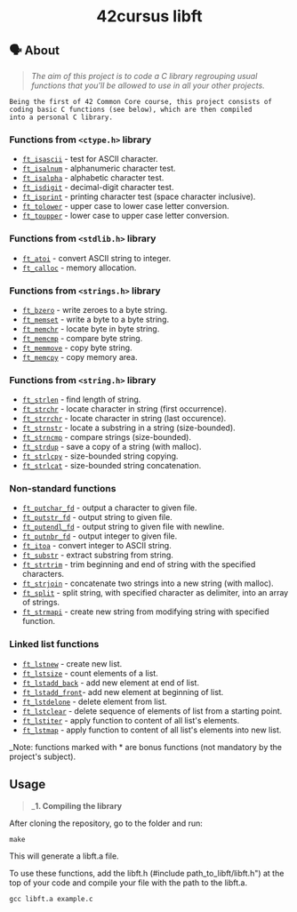 <h1 align="center">
	42cursus libft
</h1>

## 🗣️ About

> _The aim of this project is to code a C library regrouping usual functions that you'll be allowed to use in all your other projects._

	Being the first of 42 Common Core course, this project consists of coding basic C functions (see below), which are then compiled
	into a personal C library.

### Functions from `<ctype.h>` library

* [`ft_isascii`](ft_isascii.c)			- test for ASCII character.
* [`ft_isalnum`](ft_isalnum.c)			- alphanumeric character test.
* [`ft_isalpha`](ft_isalpha.c)			- alphabetic character test.
* [`ft_isdigit`](ft_isdigit.c)			- decimal-digit character test.
* [`ft_isprint`](ft_isprint.c)			- printing character test (space character inclusive).
* [`ft_tolower`](ft_tolower.c)			- upper case to lower case letter conversion.
* [`ft_toupper`](ft_toupper.c)			- lower case to upper case letter conversion.

### Functions from `<stdlib.h>` library

* [`ft_atoi`](ft_atoi.c)		- convert ASCII string to integer.
* [`ft_calloc`](ft_calloc.c)	- memory allocation.

### Functions from `<strings.h>` library

* [`ft_bzero`](ft_bzero.c)		      - write zeroes to a byte string.
* [`ft_memset`](ft_memset.c)		    - write a byte to a byte string.
* [`ft_memchr`](ft_memchr.c)		    - locate byte in byte string.
* [`ft_memcmp`](ft_memcmp.c)		    - compare byte string.
* [`ft_memmove`](ft_memmove.c)	    - copy byte string.
* [`ft_memcpy`](ft_memcpy.c)		    - copy memory area.

### Functions from `<string.h>` library

* [`ft_strlen`](ft_strlen.c)	 	    - find length of string.
* [`ft_strchr`](ft_strchr.c)		    - locate character in string (first occurrence).
* [`ft_strrchr`](ft_strrchr.c)	    - locate character in string (last occurence).
* [`ft_strnstr`](ft_strnstr.c)  	  - locate a substring in a string (size-bounded).
* [`ft_strncmp`](ft_strncmp.c)  	  - compare strings (size-bounded).
* [`ft_strdup`](ft_strdup.c)			  - save a copy of a string (with malloc).
* [`ft_strlcpy`](ft_strlcpy.c)			- size-bounded string copying.
* [`ft_strlcat`](ft_strlcat.c)			- size-bounded string concatenation.

### Non-standard functions

* [`ft_putchar_fd`](ft_putchar_fd.c)  - output a character to given file.
* [`ft_putstr_fd`](ft_putstr_fd.c)	  - output string to given file.
* [`ft_putendl_fd`](ft_putendl_fd.c)	- output string to given file with newline.
* [`ft_putnbr_fd`](ft_putnbr_fd.c)		- output integer to given file.
* [`ft_itoa`](ft_itoa.c)					    - convert integer to ASCII string.
* [`ft_substr`](ft_substr.c)				  - extract substring from string.
* [`ft_strtrim`](ft_strtrim.c)			  - trim beginning and end of string with the specified characters.
* [`ft_strjoin`](ft_strjoin.c)			  - concatenate two strings into a new string (with malloc).
* [`ft_split`](ft_split.c)				    - split string, with specified character as delimiter, into an array of strings.
* [`ft_strmapi`](ft_strmapi.c)			  - create new string from modifying string with specified function.

### Linked list functions

* [`ft_lstnew`](ft_lstnew_bonus.c)				    - create new list.
* [`ft_lstsize`](ft_lstsize_bonus.c)			    - count elements of a list.
* [`ft_lstadd_back`](ft_lstadd_back_bonus.c)	- add new element at end of list.
* [`ft_lstadd_front`](ft_lstadd_front_bonus.c)- add new element at beginning of list.
* [`ft_lstdelone`](ft_lstdelone_bonus.c)		  - delete element from list.
* [`ft_lstclear`](ft_lstclear_bonus.c)			  - delete sequence of elements of list from a starting point.
* [`ft_lstiter`](ft_lstiter_bonus.c)		    	- apply function to content of all list's elements.
* [`ft_lstmap`](ft_lstmap_bonus.c)				    - apply function to content of all list's elements into new list.

_Note: functions marked with * are bonus functions (not mandatory by the project's subject).

## Usage

> _**1. Compiling the library**

After cloning the repository, go to the folder and run:

```shell
make
```
This will generate a libft.a file.

To use these functions, add the libft.h (#include path_to_libft/libft.h") at the top of your code and compile your file with the path to the libft.a.

```shell
gcc libft.a example.c
```
 
